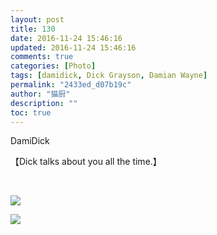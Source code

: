 ```yaml
---
layout: post
title: 130
date: 2016-11-24 15:46:16
updated: 2016-11-24 15:46:16
comments: true
categories: [Photo]
tags: [damidick, Dick Grayson, Damian Wayne]
permalink: "2433ed_d07b19c"
author: "猫厨"
description: ""
toc: true
---
```


<p>DamiDick</p> 
<p>【Dick talks about you all the time.】</p> 
<p><br /></p>

![](https://nos.netease.com/imglf1/img/cVZNdzJtQk9JV2U5d3R1RFpQQytkMXUyTGtka043azVERW1nbGloRnpBa3Qyd1JyR244NGR3PT0.jpg)

![](https://nos.netease.com/imglf0/img/cVZNdzJtQk9JV2RhcXNrWDZnbTd0TWZnRytpcngzVFNmVWUyVk9ldDJxVEVNNEx1VjJ2cUdRPT0.png)